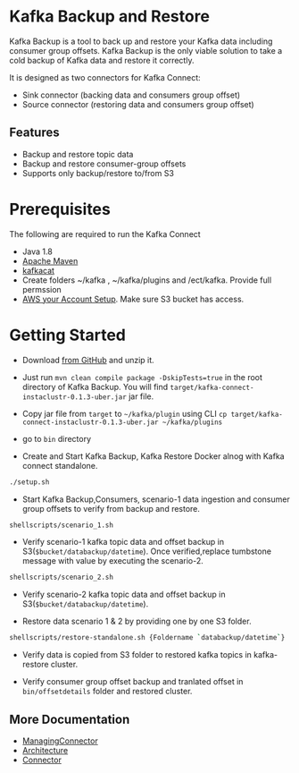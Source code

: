 # Kafka Backup and Restore

Kafka Backup is a tool to back up and restore your Kafka data including consumer group offsets. Kafka Backup is the only viable solution to take a cold backup of Kafka data and restore
it correctly.

It is designed as two connectors for Kafka Connect: 

* Sink connector (backing data and consumers group offset) 
* Source connector (restoring data and consumers group offset) 

## Features

* Backup and restore topic data
* Backup and restore consumer-group offsets
* Supports only backup/restore to/from S3

# Prerequisites

The following are required to run the Kafka Connect

* Java 1.8
* [Apache Maven](https://maven.apache.org/install.html)
* [kafkacat](https://github.com/edenhill/kafkacat)
* Create folders ~/kafka , ~/kafka/plugins and /ect/kafka. Provide full permssion 
* [AWS your Account Setup](https://bugcrowd.atlassian.net/wiki/spaces/DEV/pages/80445478/AWS+your+Account+Setup). Make sure S3 bucket has access.

# Getting Started

* Download [from GitHub](https://github.com/bugcrowd/kafka-connect-connectors) and unzip it.
* Just run `mvn clean compile package -DskipTests=true` in the root directory of Kafka Backup. You will find `target/kafka-connect-instaclustr-0.1.3-uber.jar` jar file. 
* Copy jar file from `target` to `~/kafka/plugin` using CLI `cp target/kafka-connect-instaclustr-0.1.3-uber.jar ~/kafka/plugins`
* go to `bin` directory 

* Create and Start Kafka Backup, Kafka Restore Docker alnog with Kafka connect standalone.
```sh
./setup.sh
```
* Start Kafka Backup,Consumers, scenario-1 data ingestion and consumer group offsets to verify from backup and restore. 
```sh
shellscripts/scenario_1.sh
```
* Verify scenario-1 kafka topic data and offset backup in S3(`$bucket/databackup/datetime`). Once verified,replace tumbstone message with value by executing the scenario-2.

```sh
shellscripts/scenario_2.sh
```
* Verify scenario-2 kafka topic data and offset backup in S3(`$bucket/databackup/datetime`). 

* Restore data scenario 1 & 2 by providing one by one S3 folder.
```sh
shellscripts/restore-standalone.sh {Foldername `databackup/datetime`}
```
* Verify data is copied from S3 folder to restored kafka topics in kafka-restore cluster. 

* Verify consumer group offset backup and tranlated offset in `bin/offsetdetails` folder and restored cluster. 

## More Documentation

* [ManagingConnector](ManagingConnector.md)
* [Architecture](Kafka_Backup_Architecture.md)
* [Connector](https://www.instaclustr.com/support/documentation/kafka-connect/pre-built-kafka-connect-plugins/)
